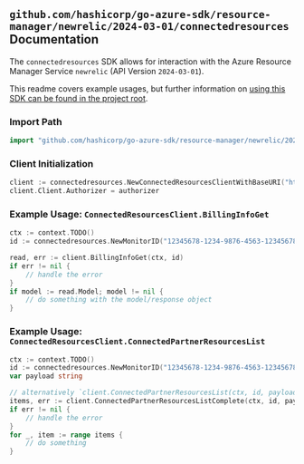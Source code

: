
## `github.com/hashicorp/go-azure-sdk/resource-manager/newrelic/2024-03-01/connectedresources` Documentation

The `connectedresources` SDK allows for interaction with the Azure Resource Manager Service `newrelic` (API Version `2024-03-01`).

This readme covers example usages, but further information on [using this SDK can be found in the project root](https://github.com/hashicorp/go-azure-sdk/tree/main/docs).

### Import Path

```go
import "github.com/hashicorp/go-azure-sdk/resource-manager/newrelic/2024-03-01/connectedresources"
```


### Client Initialization

```go
client := connectedresources.NewConnectedResourcesClientWithBaseURI("https://management.azure.com")
client.Client.Authorizer = authorizer
```


### Example Usage: `ConnectedResourcesClient.BillingInfoGet`

```go
ctx := context.TODO()
id := connectedresources.NewMonitorID("12345678-1234-9876-4563-123456789012", "example-resource-group", "monitorValue")

read, err := client.BillingInfoGet(ctx, id)
if err != nil {
	// handle the error
}
if model := read.Model; model != nil {
	// do something with the model/response object
}
```


### Example Usage: `ConnectedResourcesClient.ConnectedPartnerResourcesList`

```go
ctx := context.TODO()
id := connectedresources.NewMonitorID("12345678-1234-9876-4563-123456789012", "example-resource-group", "monitorValue")
var payload string

// alternatively `client.ConnectedPartnerResourcesList(ctx, id, payload)` can be used to do batched pagination
items, err := client.ConnectedPartnerResourcesListComplete(ctx, id, payload)
if err != nil {
	// handle the error
}
for _, item := range items {
	// do something
}
```
